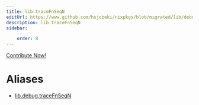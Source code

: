```yaml
---
title: lib.traceFnSeqN
editUrl: https://www.github.com/hsjobeki/nixpkgs/blob/migrated/lib/debug.nix#L209C17
description: lib.traceFnSeqN
sidebar:

    order: 8
---
```


<a href="https://www.github.com/hsjobeki/nixpkgs/blob/migrated/lib/debug.nix#L209C17">Contribute Now!</a>


# Aliases

- [lib.debug.traceFnSeqN](/nix-doc-comments/reference/lib/debug/lib-debug-tracefnseqn)



